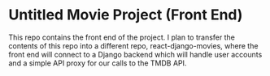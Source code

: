# Untitled Movie Project (Front End)

This repo contains the front end of the project. I plan to transfer the contents of this repo into a different repo, react-django-movies, where the front end will connect to a Django backend which will handle user accounts and a simple API proxy for our calls to the TMDB API.

